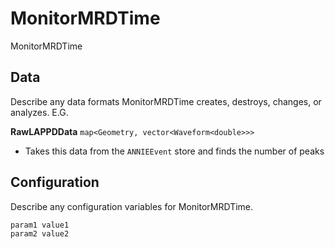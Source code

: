 # MonitorMRDTime

MonitorMRDTime

## Data

Describe any data formats MonitorMRDTime creates, destroys, changes, or analyzes. E.G.

**RawLAPPDData** `map<Geometry, vector<Waveform<double>>>`
* Takes this data from the `ANNIEEvent` store and finds the number of peaks


## Configuration

Describe any configuration variables for MonitorMRDTime.

```
param1 value1
param2 value2
```
